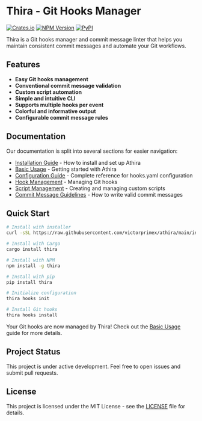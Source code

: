 # Thira - Git Hooks Manager

[![Crates.io](https://img.shields.io/crates/v/thira.svg)](https://crates.io/crates/thira)
[![NPM Version](https://img.shields.io/npm/v/thira.svg)](https://www.npmjs.com/package/thira)
[![PyPI](https://img.shields.io/pypi/v/thira.svg)](https://pypi.org/project/thira/)

Thira is a Git hooks manager and commit message linter that helps you maintain consistent commit messages and automate your Git workflows.

## Features

- **Easy Git hooks management**
- **Conventional commit message validation**
- **Custom script automation**
- **Simple and intuitive CLI**
- **Supports multiple hooks per event**
- **Colorful and informative output**
- **Configurable commit message rules**

## Documentation

Our documentation is split into several sections for easier navigation:

- [Installation Guide](docs/installation.md) - How to install and set up Athira
- [Basic Usage](docs/basic-usage.md) - Getting started with Athira
- [Configuration Guide](docs/configuration.md) - Complete reference for hooks.yaml configuration
- [Hook Management](docs/hook-management.md) - Managing Git hooks
- [Script Management](docs/script-management.md) - Creating and managing custom scripts
- [Commit Message Guidelines](docs/commit-guidelines.md) - How to write valid commit messages

## Quick Start

```sh
# Install with installer
curl -sSL https://raw.githubusercontent.com/victorprimex/athira/main/install.sh | bash

# Install with Cargo
cargo install thira

# Install with NPM
npm install -g thira

# Install with pip
pip install thira

# Initialize configuration
thira hooks init

# Install Git hooks
thira hooks install
```

Your Git hooks are now managed by Thira! Check out the [Basic Usage](https://github.com/yourusername/thira/blob/main/docs/basic-usage.md) guide for more details.

## Project Status

This project is under active development. Feel free to open issues and submit pull requests.

## License

This project is licensed under the MIT License - see the [LICENSE](LICENSE) file for details.
